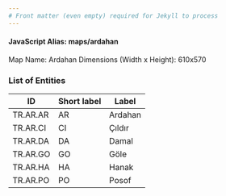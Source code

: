 ```yaml
---
# Front matter (even empty) required for Jekyll to process
---
```


#### JavaScript Alias: maps/ardahan

Map Name: Ardahan
Dimensions (Width x Height): 610x570

### List of Entities

| ID       | Short label | Label   |
| -------- | ----------- | ------- |
| TR.AR.AR | AR          | Ardahan |
| TR.AR.CI | CI          | Çıldır  |
| TR.AR.DA | DA          | Damal   |
| TR.AR.GO | GO          | Göle    |
| TR.AR.HA | HA          | Hanak   |
| TR.AR.PO | PO          | Posof   |

